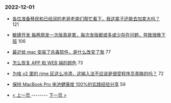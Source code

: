 ### 2022-12-01 
- [各位准备移民和已经润的老哥老弟们帮忙看下，我这辈子还能去加拿大吗？](https://www.v2ex.com/t/899286) 121
- [敏捷开发 每两周发一次版真是累，每次发版都或多或少存在问题，导致很晚下班](https://www.v2ex.com/t/899206) 106
- [最近给 mac 安装了杀毒软件，是什么改变了我](https://www.v2ex.com/t/899225) 77
- [怎么恢复 APP 和 WEB 端的颜色](https://www.v2ex.com/t/899214) 73
- [为啥 v2 里的 rime 区这么冷清，这输入法不应该是很受程序员青睐的吗？](https://www.v2ex.com/t/899276) 72
- [保持 MacBook Pro 电池健康度 100%的实践经验分享](https://www.v2ex.com/t/899220) 59 

- [ < 上一页 ](https://github.com/able8/v2ex-hot-record/blob/master/2022-11-30.md) -------- [ 下一页 > ](https://github.com/able8/v2ex-hot-record/blob/master/2022-12-02.md)